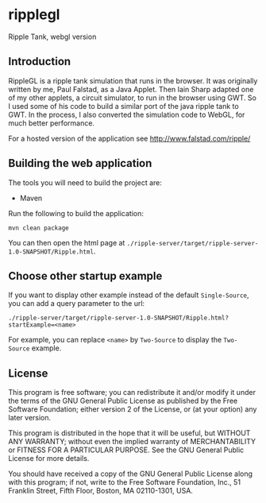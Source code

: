 # ripplegl
Ripple Tank, webgl version

## Introduction

RippleGL is a ripple tank simulation that runs in the browser. It was originally written by me, Paul Falstad, as a Java Applet.  Then Iain Sharp adapted one of my other applets, a circuit simulator, to run in the browser using GWT.  So I used some of his code to build a similar port of the java ripple tank to GWT.  In the process, I also converted the simulation code to WebGL, for much better performance.

For a hosted version of the application see http://www.falstad.com/ripple/

## Building the web application

The tools you will need to build the project are:

* Maven

Run the following to build the application:
```
mvn clean package
```

You can then open the html page at `./ripple-server/target/ripple-server-1.0-SNAPSHOT/Ripple.html`.

## Choose other startup example

If you want to display other example instead of the default `Single-Source`, you can add a query parameter
to the url:

```
./ripple-server/target/ripple-server-1.0-SNAPSHOT/Ripple.html?startExample=<name>
```

For example, you can replace `<name>` by `Two-Source` to display the `Two-Source` example.

## License

This program is free software; you can redistribute it and/or
modify it under the terms of the GNU General Public License
as published by the Free Software Foundation; either version 2
of the License, or (at your option) any later version.

This program is distributed in the hope that it will be useful,
but WITHOUT ANY WARRANTY; without even the implied warranty of
MERCHANTABILITY or FITNESS FOR A PARTICULAR PURPOSE.  See the
GNU General Public License for more details.

You should have received a copy of the GNU General Public License
along with this program; if not, write to the Free Software
Foundation, Inc., 51 Franklin Street, Fifth Floor, Boston, MA  02110-1301, USA.
